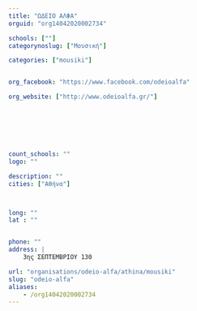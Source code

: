 ```yaml
---
title: "ΩΔΕΙΟ ΑΛΦΑ"
orguid: "org14042020002734"

schools: [""]
categorynoslug: ["Μουσική"]

categories: ["mousiki"]


org_facebook: "https://www.facebook.com/odeioalfa"

org_website: ["http://www.odeioalfa.gr/"]







count_schools: ""
logo: ""

description: ""
cities: ["Αθήνα"]



long: ""
lat : ""


phone: ""
address: |
    3ης ΣΕΠΤΕΜΒΡΙΟΥ 130

url: "organisations/odeio-alfa/athina/mousiki"
slug: "odeio-alfa"
aliases:
    - /org14042020002734
---
```



